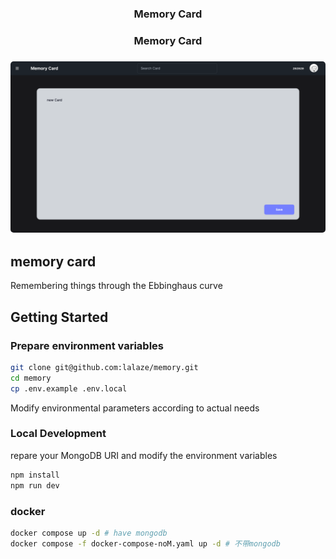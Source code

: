 <h3 align="center">
    Memory Card
</h3>

<h3 align="center">Memory Card</h3>

<h3 align="center"><img width="756" style="border-radius:5px;" alt="demo" src="screen_shot.png"></h3>

## memory card

Remembering things through the Ebbinghaus curve

## Getting Started

### Prepare environment variables

```bash
git clone git@github.com:lalaze/memory.git
cd memory
cp .env.example .env.local
```
Modify environmental parameters according to actual needs

### Local Development

repare your MongoDB URI and modify the environment variables

```bash
npm install
npm run dev
```

### docker

```bash
docker compose up -d # have mongodb
docker compose -f docker-compose-noM.yaml up -d # 不带mongodb
```
